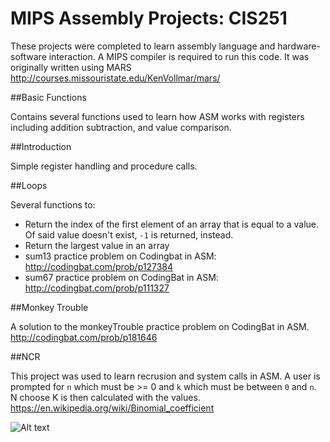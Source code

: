 # MIPS Assembly Projects: CIS251

These projects were completed to learn assembly language and hardware-software interaction. A MIPS compiler is required to run this code. It was originally written using MARS http://courses.missouristate.edu/KenVollmar/mars/

##Basic Functions

Contains several functions used to learn how ASM works with registers including addition subtraction, and value comparison. 

##Introduction

Simple register handling and procedure calls.

##Loops

Several functions to:

- Return the index of the first element of an array that is equal to a value. Of said value doesn't exist, `-1` is returned, instead. 
- Return the largest value in an array
- sum13 practice problem on Codingbat in ASM: http://codingbat.com/prob/p127384
- sum67 practice problem on CodingBat in ASM: http://codingbat.com/prob/p111327

##Monkey Trouble

A solution to the monkeyTrouble practice problem on CodingBat in ASM. http://codingbat.com/prob/p181646

##NCR

This project was used to learn recrusion and system calls in ASM. A user is prompted for `n` which must be >= 0 and `k` which must be between `0` and `n`.  N choose K is then calculated with the values. https://en.wikipedia.org/wiki/Binomial_coefficient

![Alt text](https://raw.githubusercontent.com/zimmertr/MIPS-Assembly-Projects/master/nCr/screenshot.png "Screenshot of nCr")
